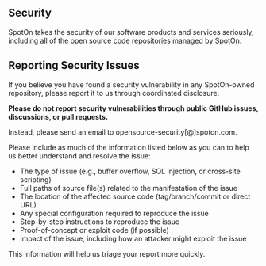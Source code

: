 <!-- Lightly modified version of https://github.com/github/.github/blob/master/SECURITY.md -->
## Security

SpotOn takes the security of our software products and services seriously, including all of the open source code repositories managed by [SpotOn](https://github.com/SpotOnInc).

## Reporting Security Issues

If you believe you have found a security vulnerability in any SpotOn-owned repository, please report it to us through coordinated disclosure.

**Please do not report security vulnerabilities through public GitHub issues, discussions, or pull requests.**

Instead, please send an email to opensource-security[@]spoton.com.

Please include as much of the information listed below as you can to help us better understand and resolve the issue:

  * The type of issue (e.g., buffer overflow, SQL injection, or cross-site scripting)
  * Full paths of source file(s) related to the manifestation of the issue
  * The location of the affected source code (tag/branch/commit or direct URL)
  * Any special configuration required to reproduce the issue
  * Step-by-step instructions to reproduce the issue
  * Proof-of-concept or exploit code (if possible)
  * Impact of the issue, including how an attacker might exploit the issue

This information will help us triage your report more quickly.

<!-- 
## Policy

Can we make our own version of this?
[GitHub's Safe Harbor Policy](https://docs.github.com/en/site-policy/security-policies/github-bug-bounty-program-legal-safe-harbor)
-->
